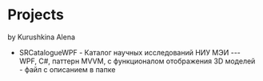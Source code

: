 # Projects
by Kurushkina Alena

- SRCatalogueWPF - Каталог научных исследований НИУ МЭИ --- WPF, C#, паттерн MVVM, с функционалом отображения 3D моделей - файл с описанием в папке